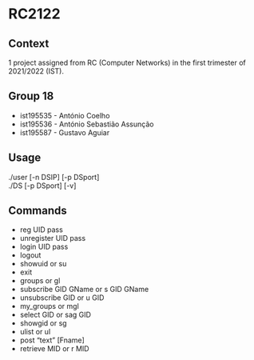 # RC2122

## Context
1 project assigned from RC (Computer Networks) in the first trimester of 2021/2022 (IST).

## Group 18
- ist195535 - António Coelho
- ist195536 - António Sebastião Assunção
- ist195587 - Gustavo Aguiar

## Usage
./user [-n DSIP] [-p DSport]\
./DS [-p DSport] [-v]

## Commands
- reg UID pass
- unregister UID pass
- login UID pass
- logout
- showuid or su
- exit
- groups or gl
- subscribe GID GName or s GID GName
- unsubscribe GID or u GID
- my_groups or mgl
- select GID or sag GID
- showgid or sg
- ulist or ul
- post “text” [Fname]
- retrieve MID or r MID
